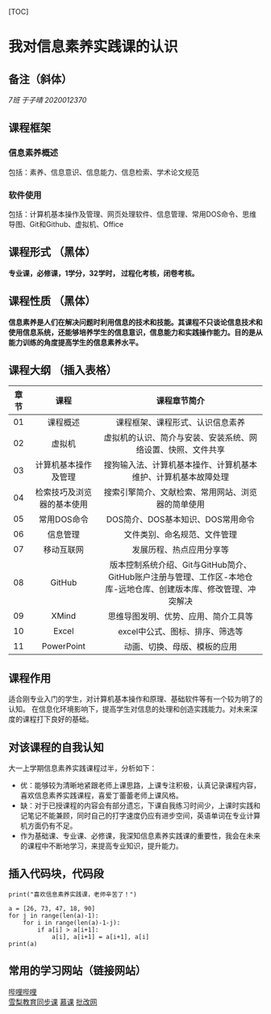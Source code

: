 [TOC]
# 我对信息素养实践课的认识  
## 备注（斜体）
*7班 于子晴 2020012370*
## 课程框架  
### 信息素养概述  
包括：素养、信息意识、信息能力、信息检索、学术论文规范  
### 软件使用  
包括：计算机基本操作及管理、网页处理软件、信息管理、常用DOS命令、思维导图、Git和Github、虚拟机、Office

## 课程形式  （黑体）
**专业课，必修课，1学分，32学时， 过程化考核，闭卷考核。**
## 课程性质  （黑体）
**信息素养是人们在解决问题时利用信息的技术和技能。其课程不只谈论信息技术和使用信息系统，还能够培养学生的信息意识，信息能力和实践操作能力。目的是从能力训练的角度提高学生的信息素养水平。**
## 课程大纲  （插入表格）
|章节|课程|课程章节简介|
|:-:|:-:|:-:|
|01 |课程概述|课程框架、课程形式、认识信息素养|
|02|虚拟机|虚拟机的认识、简介与安装、安装系统、网络设置、快照、文件共享|
|03|计算机基本操作及管理|搜狗输入法、计算机基本操作、计算机基本维护、计算机基本故障处理|
|04|检索技巧及浏览器的基本使用|搜索引擎简介、文献检索、常用网站、浏览器的简单使用|
|05|常用DOS命令|DOS简介、DOS基本知识、DOS常用命令|
|06|信息管理|文件类别、命名规范、文件管理|
|07|移动互联网|发展历程、热点应用分享等|
|08|GitHub|版本控制系统介绍、Git与GitHub简介、GitHub账户注册与管理、工作区-本地仓库-远地仓库、创建版本库、修改管理、冲突解决|
|09|XMind|思维导图发明、优势、应用、简介工具等|
|10|Excel|excel中公式、图标、排序、筛选等|
|11|PowerPoint|动画、切换、母版、模板的应用|
## 课程作用  
适合刚专业入门的学生，对计算机基本操作和原理、基础软件等有一个较为明了的认知。
在信息化环境影响下，提高学生对信息的处理和创造实践能力。对未来深度的课程打下良好的基础。
## 对该课程的自我认知
大一上学期信息素养实践课程过半，分析如下：
* 优：能够较为清晰地紧跟老师上课思路，上课专注积极，认真记录课程内容，喜欢信息素养实践课程，喜爱丁蕾蕾老师上课风格。
* 缺：对于已授课程的内容会有部分遗忘，下课自我练习时间少，上课时实践和记笔记不能兼顾，同时自己的打字速度仍应有进步空间，英语单词在专业计算机方面仍有不足。
* 作为基础课、专业课、必修课，我深知信息素养实践课的重要性，我会在未来的课程中不断地学习，来提高专业知识，提升能力。
## 插入代码块，代码段
```
print("喜欢信息素养实践课，老师辛苦了！")
```
```
a = [26, 73, 47, 18, 90]
for j in range(len(a)-1):
    for i in range(len(a)-1-j):
        if a[i] > a[i+1]:
            a[i], a[i+1] = a[i+1], a[i]
print(a)
```
## 常用的学习网站（链接网站）
[哔哩哔哩](https://www.bilibili.com/)  
[雪梨教育同步课](http://www.edu2act.cn/team/)
[慕课](https://www.icourse163.org/)
[批改网](http://www.pigai.org/index.php?c=write&f2=)




​																													








